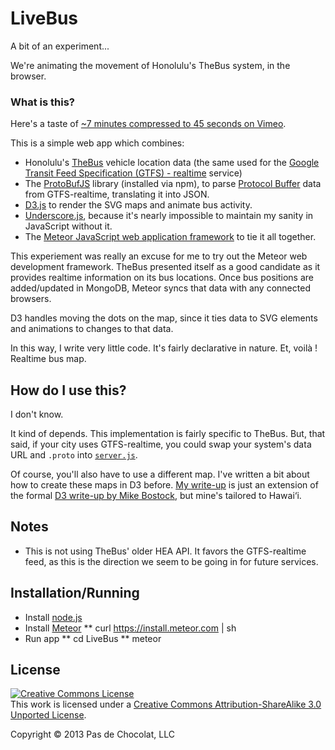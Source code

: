 # LiveBus

A bit of an experiment...

We're animating the movement of Honolulu's TheBus system, in the browser.

### What is this?

Here's a taste of [~7 minutes compressed to 45 seconds on Vimeo](http://vimeo.com/70266760).

This is a simple web app which combines:

* Honolulu's [TheBus](http://www.thebus.org) vehicle location data (the same used for the [Google Transit Feed Specification (GTFS) - realtime](https://developers.google.com/transit/gtfs-realtime/) service)
* The [ProtoBufJS](https://github.com/dcodeIO/ProtoBuf.js) library (installed via npm), to parse [Protocol Buffer](https://developers.google.com/protocol-buffers/) data from GTFS-realtime, translating it into JSON.
* [D3.js](http://d3js.org) to render the SVG maps and animate bus activity.
* [Underscore.js](http://underscorejs.org), because it's nearly impossible to maintain my sanity in JavaScript without it.
* The [Meteor JavaScript web application framework](http://meteor.com) to tie it all together.

This experiement was really an excuse for me to try out the Meteor web development framework. TheBus presented itself as a good candidate as it provides realtime information on its bus locations. Once bus positions are added/updated in MongoDB, Meteor syncs that data with any connected browsers. 

D3 handles moving the dots on the map, since it ties data to SVG elements and animations to changes to that data.

In this way, I write very little code. It's fairly declarative in nature. Et, voilà ! Realtime bus map.

## How do I use this?

I don't know.

It kind of depends. This implementation is fairly specific to TheBus. But, that said, if your city uses GTFS-realtime, you could swap your system's data URL and `.proto` into [`server.js`](https://github.com/PasDeChocolat/LiveBus/blob/master/server/server.js).

Of course, you'll also have to use a different map. I've written a bit about how to create these maps in D3 before. [My write-up](http://pasdechocolat.com/2013/05/03/mapping-hawaii/) is just an extension of the formal [D3 write-up by Mike Bostock](http://bost.ocks.org/mike/map/), but mine's tailored to Hawai‘i.

## Notes

* This is not using TheBus' older HEA API. It favors the GTFS-realtime feed, as this is the direction we seem to be going in for future services.

## Installation/Running

* Install [node.js](http://nodejs.org/)
* Install [Meteor](http://meteor.com)
** curl https://install.meteor.com | sh
* Run app
** cd LiveBus
** meteor

## License

<a rel="license" href="http://creativecommons.org/licenses/by-sa/3.0/"><img alt="Creative Commons License" style="border-width:0" src="http://i.creativecommons.org/l/by-sa/3.0/88x31.png" /></a><br />This work is licensed under a <a rel="license" href="http://creativecommons.org/licenses/by-sa/3.0/">Creative Commons Attribution-ShareAlike 3.0 Unported License</a>.

Copyright © 2013 Pas de Chocolat, LLC
